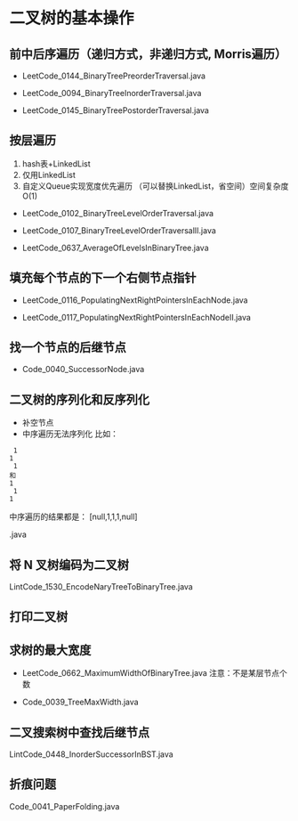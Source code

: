 # 二叉树的基本操作

## 前中后序遍历（递归方式，非递归方式, Morris遍历）

- LeetCode_0144_BinaryTreePreorderTraversal.java

- LeetCode_0094_BinaryTreeInorderTraversal.java

- LeetCode_0145_BinaryTreePostorderTraversal.java

## 按层遍历

 1. hash表+LinkedList
 2. 仅用LinkedList
 3. 自定义Queue实现宽度优先遍历 （可以替换LinkedList，省空间）空间复杂度O(1)

- LeetCode_0102_BinaryTreeLevelOrderTraversal.java

- LeetCode_0107_BinaryTreeLevelOrderTraversalII.java

- LeetCode_0637_AverageOfLevelsInBinaryTree.java


## 填充每个节点的下一个右侧节点指针

- LeetCode_0116_PopulatingNextRightPointersInEachNode.java

- LeetCode_0117_PopulatingNextRightPointersInEachNodeII.java

## 找一个节点的后继节点

- Code_0040_SuccessorNode.java


## 二叉树的序列化和反序列化

- 补空节点
- 中序遍历无法序列化 比如：

```
 1
1
 1
和
1
 1
1
```
中序遍历的结果都是： [null,1,1,1,null]

.java

## 将 N 叉树编码为二叉树

LintCode_1530_EncodeNaryTreeToBinaryTree.java

## 打印二叉树

## 求树的最大宽度

- LeetCode_0662_MaximumWidthOfBinaryTree.java 注意：不是某层节点个数

- Code_0039_TreeMaxWidth.java


## 二叉搜索树中查找后继节点

LintCode_0448_InorderSuccessorInBST.java

## 折痕问题

Code_0041_PaperFolding.java